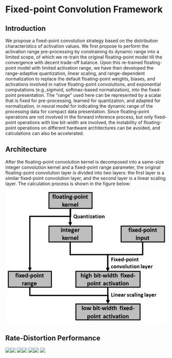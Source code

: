 
# Fixed-point Convolution Framework
## Introduction
We propose a fixed-point convolution strategy based on the distribution characteristics of activation values. 
We first propose to perform the activation range pre-processing by constraining its dynamic range into a limited scope, of which we re-train the original floating-point model till the convergence with decent trade-off balance. 
Upon this re-trained floating-point model with limited activation range, we have then developed the range-adaptive quantization, linear scaling, and range-dependent normalization to replace the default floating-point weights, biases, and activations involved in native floating-point convolutions, and exponential computations (e.g.,sigmoid, softmax-based normalization), into the fixed-point presentation. 
The “range” used here can be represented by a scalar that is fixed for pre-processing, learned for quantization, and  adapted for normalization, in neural model for indicating the dynamic range of the processing data for compact data presentation. 
Since floating-point operations are not involved in the forward inference process, but only fixed-point operations with low bit-width are involved, the instability of floating-point operations on different hardware architectures can be avoided, and calculations can also be accelerated.

## Architecture

After the floating-point convolution kernel is decomposed into a same-size integer convolution kernel and a fixed-point range parameter, the original floating-point convolution layer is divided into two layers: the first layer is a similar fixed-point convolution layer, and the second layer is a linear scaling layer. 
The calculation process is shown in the figure below:

![avatar](./scripts/framework.png)


## Rate-Distortion Performance

<img src="https://njuvision.github.io/fixed-point/images/ex_float.png" width="250px" /><img src="https://njuvision.github.io/fixed-point/images/ex_float_psnr.png" width="250px" >
<img src="https://njuvision.github.io/fixed-point/images/ex_weight8.png" width="250px" /><img src="https://njuvision.github.io/fixed-point/images/ex_weight8_psnr.png" width="250px" >
<img src="https://njuvision.github.io/fixed-point/images/ex_weight7.png" width="250px" /><img src="https://njuvision.github.io/fixed-point/images/ex_weight7_psnr.png" width="250px" >
<img src="https://njuvision.github.io/fixed-point/images/ex_full.png" width="250px" >

